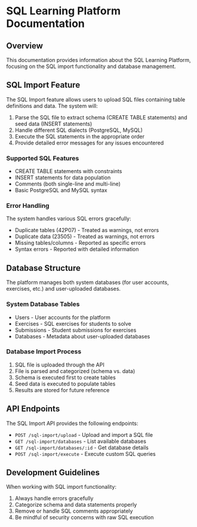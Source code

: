 # SQL Learning Platform Documentation

## Overview

This documentation provides information about the SQL Learning Platform, focusing on the SQL import functionality and database management.

## SQL Import Feature

The SQL Import feature allows users to upload SQL files containing table definitions and data. The system will:

1. Parse the SQL file to extract schema (CREATE TABLE statements) and seed data (INSERT statements)
2. Handle different SQL dialects (PostgreSQL, MySQL)
3. Execute the SQL statements in the appropriate order
4. Provide detailed error messages for any issues encountered

### Supported SQL Features

- CREATE TABLE statements with constraints
- INSERT statements for data population
- Comments (both single-line and multi-line)
- Basic PostgreSQL and MySQL syntax

### Error Handling

The system handles various SQL errors gracefully:

- Duplicate tables (42P07) - Treated as warnings, not errors
- Duplicate data (23505) - Treated as warnings, not errors
- Missing tables/columns - Reported as specific errors
- Syntax errors - Reported with detailed information

## Database Structure

The platform manages both system databases (for user accounts, exercises, etc.) and user-uploaded databases.

### System Database Tables

- Users - User accounts for the platform
- Exercises - SQL exercises for students to solve
- Submissions - Student submissions for exercises
- Databases - Metadata about user-uploaded databases

### Database Import Process

1. SQL file is uploaded through the API
2. File is parsed and categorized (schema vs. data)
3. Schema is executed first to create tables
4. Seed data is executed to populate tables
5. Results are stored for future reference

## API Endpoints

The SQL Import API provides the following endpoints:

- `POST /sql-import/upload` - Upload and import a SQL file
- `GET /sql-import/databases` - List available databases
- `GET /sql-import/databases/:id` - Get database details
- `POST /sql-import/execute` - Execute custom SQL queries

## Development Guidelines

When working with SQL import functionality:

1. Always handle errors gracefully
2. Categorize schema and data statements properly
3. Remove or handle SQL comments appropriately
4. Be mindful of security concerns with raw SQL execution 